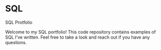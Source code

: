# SQL
SQL Protfolio

Welcome to my SQL portfolio! This code repository contains examples of SQL I've written. Feel free to take a look and reach out if you have any questions.
